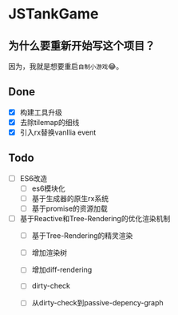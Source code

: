JSTankGame
==========

## 为什么要重新开始写这个项目？
因为，我就是想要重启`自制小游戏`😂。

## Done
- [x] 构建工具升级
- [x] 去除tilemap的细线
- [x] 引入rx替换vanllia event
## Todo
- [ ] ES6改造
    - [ ] es6模块化
    - [ ] 基于生成器的原生rx系统
    - [ ] 基于promise的资源加载
- [ ] 基于Reactive和Tree-Rendering的优化渲染机制
    - [ ] 基于Tree-Rendering的精灵渲染
    - [ ] 增加渲染树
    - [ ] 增加diff-rendering
    - [ ] dirty-check
    - [ ] 从dirty-check到passive-depency-graph

